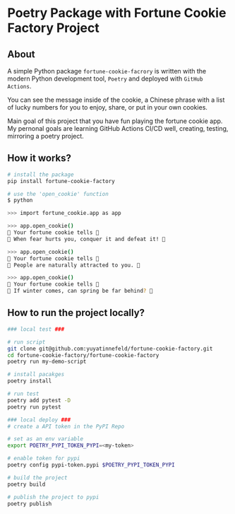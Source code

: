 # Poetry Package with Fortune Cookie Factory Project

## About
A simple Python package `fortune-cookie-facrory` is written with the modern Python development tool, `Poetry` and deployed with `GitHub Actions`. 


You can see the message inside of the cookie, a Chinese phrase with a list of lucky numbers for you to enjoy, share, or put in your own cookies.

Main goal of this project that you have fun playing the fortune cookie app. My pernonal goals are learning GitHub Actions CI/CD well, creating, testing, mirroring a poetry project.


## How it works?       

```bash
# install the package
pip install fortune-cookie-factory

# use the 'open_cookie' function
$ python

>>> import fortune_cookie.app as app

>>> app.open_cookie()
🎉 Your fortune cookie tells 🎉
🍪 When fear hurts you, conquer it and defeat it! 🍪

>>> app.open_cookie()
🎉 Your fortune cookie tells 🎉
🍪 People are naturally attracted to you. 🍪

>>> app.open_cookie()
🎉 Your fortune cookie tells 🎉
🍪 If winter comes, can spring be far behind? 🍪
```



## How to run the project locally?
```bash
### local test ###

# run script
git clone git@github.com:yuyatinnefeld/fortune-cookie-factory.git
cd fortune-cookie-factory/fortune-cookie-factory
poetry run my-demo-script

# install pacakges
poetry install

# run test
poetry add pytest -D
poetry run pytest

### local deploy ###
# create a API token in the PyPI Repo

# set as an env variable
export POETRY_PYPI_TOKEN_PYPI=<my-token>

# enable token for pypi
poetry config pypi-token.pypi $POETRY_PYPI_TOKEN_PYPI

# build the project
poetry build

# publish the project to pypi
poetry publish
```